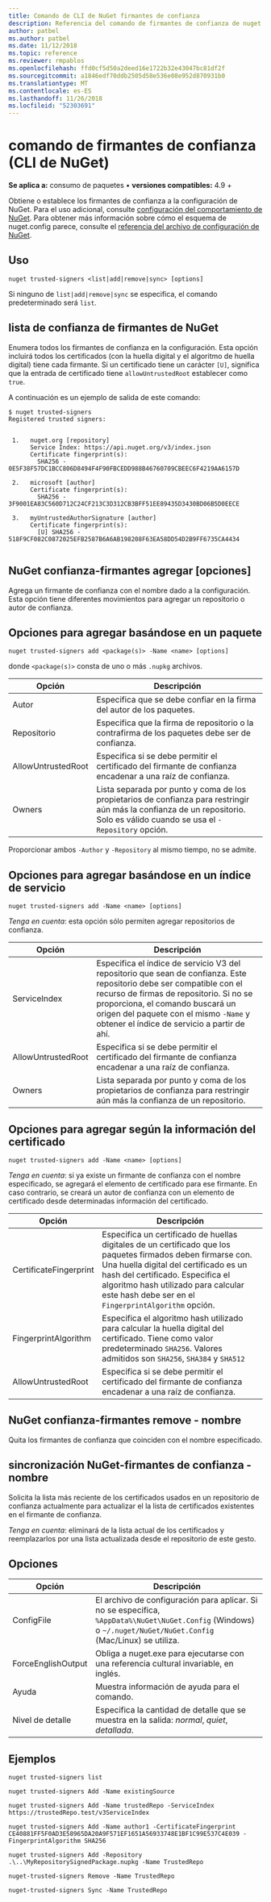```yaml
---
title: Comando de CLI de NuGet firmantes de confianza
description: Referencia del comando de firmantes de confianza de nuget.exe
author: patbel
ms.author: patbel
ms.date: 11/12/2018
ms.topic: reference
ms.reviewer: rmpablos
ms.openlocfilehash: ffd0cf5d50a2deed16e1722b32e43047bc81df2f
ms.sourcegitcommit: a1846edf70ddb2505d58e536e08e952d870931b0
ms.translationtype: MT
ms.contentlocale: es-ES
ms.lasthandoff: 11/26/2018
ms.locfileid: "52303691"
---
```

# <a name="trusted-signers-command-nuget-cli"></a>comando de firmantes de confianza (CLI de NuGet)

**Se aplica a:** consumo de paquetes &bullet; **versiones compatibles:** 4.9 +

Obtiene o establece los firmantes de confianza a la configuración de NuGet. Para el uso adicional, consulte [configuración del comportamiento de NuGet](../consume-packages/configuring-nuget-behavior.md). Para obtener más información sobre cómo el esquema de nuget.config parece, consulte el [referencia del archivo de configuración de NuGet](../reference/nuget-config-file.md).

## <a name="usage"></a>Uso

```cli
nuget trusted-signers <list|add|remove|sync> [options]
```

Si ninguno de `list|add|remove|sync` se especifica, el comando predeterminado será `list`.

## <a name="nuget-trusted-signers-list"></a>lista de confianza de firmantes de NuGet

Enumera todos los firmantes de confianza en la configuración. Esta opción incluirá todos los certificados (con la huella digital y el algoritmo de huella digital) tiene cada firmante. Si un certificado tiene un carácter `[U]`, significa que la entrada de certificado tiene `allowUntrustedRoot` establecer como `true`.

A continuación es un ejemplo de salida de este comando:

```cli
$ nuget trusted-signers
Registered trusted signers:


 1.   nuget.org [repository]
      Service Index: https://api.nuget.org/v3/index.json
      Certificate fingerprint(s):
        SHA256 - 0E5F38F57DC1BCC806D8494F4F90FBCEDD988B46760709CBEEC6F4219AA6157D

 2.   microsoft [author]
      Certificate fingerprint(s):
        SHA256 - 3F9001EA83C560D712C24CF213C3D312CB3BFF51EE89435D3430BD06B5D0EECE

 3.   myUntrustedAuthorSignature [author]
      Certificate fingerprint(s):
        [U] SHA256 - 518F9CF082C0872025EFB2587B6A6AB198208F63EA58DD54D2B9FF6735CA4434
        
```

## <a name="nuget-trusted-signers-add-options"></a>NuGet confianza-firmantes agregar [opciones]

Agrega un firmante de confianza con el nombre dado a la configuración. Esta opción tiene diferentes movimientos para agregar un repositorio o autor de confianza.

## <a name="options-for-add-based-on-a-package"></a>Opciones para agregar basándose en un paquete

```cli
nuget trusted-signers add <package(s)> -Name <name> [options]
```

donde `<package(s)>` consta de uno o más `.nupkg` archivos.

| Opción | Descripción |
| --- | --- |
| Autor | Especifica que se debe confiar en la firma del autor de los paquetes. |
| Repositorio | Especifica que la firma de repositorio o la contrafirma de los paquetes debe ser de confianza. |
| AllowUntrustedRoot | Especifica si se debe permitir el certificado del firmante de confianza encadenar a una raíz de confianza. |
| Owners | Lista separada por punto y coma de los propietarios de confianza para restringir aún más la confianza de un repositorio. Solo es válido cuando se usa el `-Repository` opción. |

Proporcionar ambos `-Author` y `-Repository` al mismo tiempo, no se admite.

## <a name="options-for-add-based-on-a-service-index"></a>Opciones para agregar basándose en un índice de servicio

```cli
nuget trusted-signers add -Name <name> [options]
```

_Tenga en cuenta_: esta opción sólo permiten agregar repositorios de confianza. 

| Opción | Descripción |
| --- | --- |
| ServiceIndex | Especifica el índice de servicio V3 del repositorio que sean de confianza. Este repositorio debe ser compatible con el recurso de firmas de repositorio. Si no se proporciona, el comando buscará un origen del paquete con el mismo `-Name` y obtener el índice de servicio a partir de ahí. |
| AllowUntrustedRoot | Especifica si se debe permitir el certificado del firmante de confianza encadenar a una raíz de confianza. |
| Owners | Lista separada por punto y coma de los propietarios de confianza para restringir aún más la confianza de un repositorio. |

## <a name="options-for-add-based-on-the-certificate-information"></a>Opciones para agregar según la información del certificado

```cli
nuget trusted-signers add -Name <name> [options]
```

_Tenga en cuenta_: si ya existe un firmante de confianza con el nombre especificado, se agregará el elemento de certificado para ese firmante. En caso contrario, se creará un autor de confianza con un elemento de certificado desde determinadas información del certificado.

| Opción | Descripción |
| --- | --- |
| CertificateFingerprint | Especifica un certificado de huellas digitales de un certificado que los paquetes firmados deben firmarse con. Una huella digital del certificado es un hash del certificado. Especifica el algoritmo hash utilizado para calcular este hash debe ser en el `FingerprintAlgorithm` opción. |
| FingerprintAlgorithm | Especifica el algoritmo hash utilizado para calcular la huella digital del certificado. Tiene como valor predeterminado `SHA256`. Valores admitidos son `SHA256`, `SHA384` y `SHA512` |
| AllowUntrustedRoot | Especifica si se debe permitir el certificado del firmante de confianza encadenar a una raíz de confianza. |

## <a name="nuget-trusted-signers-remove--name-name"></a>NuGet confianza-firmantes remove - nombre <name>

Quita los firmantes de confianza que coinciden con el nombre especificado.

## <a name="nuget-trusted-signers-sync--name-name"></a>sincronización NuGet-firmantes de confianza - nombre <name>

Solicita la lista más reciente de los certificados usados en un repositorio de confianza actualmente para actualizar el la lista de certificados existentes en el firmante de confianza.

_Tenga en cuenta_: eliminará de la lista actual de los certificados y reemplazarlos por una lista actualizada desde el repositorio de este gesto.

## <a name="options"></a>Opciones

| Opción | Descripción |
| --- | --- |
| ConfigFile | El archivo de configuración para aplicar. Si no se especifica, `%AppData%\NuGet\NuGet.Config` (Windows) o `~/.nuget/NuGet/NuGet.Config` (Mac/Linux) se utiliza.|
| ForceEnglishOutput | Obliga a nuget.exe para ejecutarse con una referencia cultural invariable, en inglés. |
| Ayuda | Muestra información de ayuda para el comando. |
| Nivel de detalle | Especifica la cantidad de detalle que se muestra en la salida: *normal*, *quiet*, *detallada*. |

## <a name="examples"></a>Ejemplos

```cli
nuget trusted-signers list

nuget trusted-signers Add -Name existingSource

nuget trusted-signers Add -Name trustedRepo -ServiceIndex https://trustedRepo.test/v3ServiceIndex

nuget trusted-signers Add -Name author1 -CertificateFingerprint CE40881FF5F0AD3E58965DA20A9F571EF1651A56933748E1BF1C99E537C4E039 -FingerprintAlgorithm SHA256

nuget trusted-signers Add -Repository .\..\MyRepositorySignedPackage.nupkg -Name TrustedRepo

nuget-trusted-signers Remove -Name TrustedRepo

nuget-trusted-signers Sync -Name TrustedRepo
```